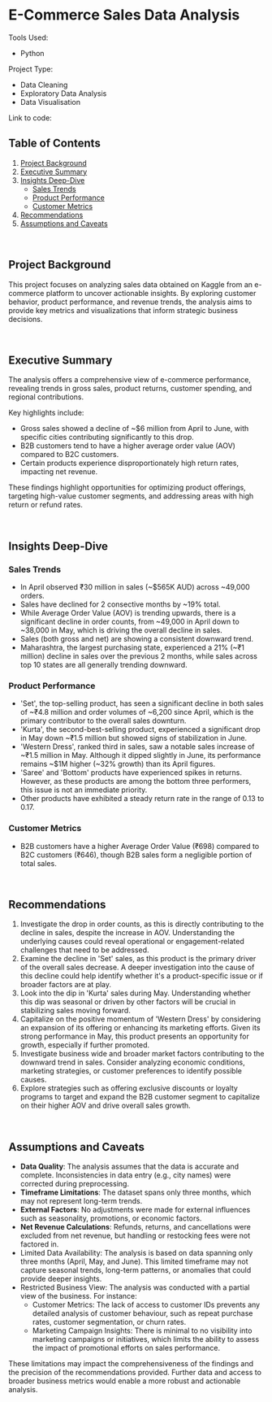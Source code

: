 # **E-Commerce Sales Data Analysis**

Tools Used: 
* Python

Project Type:
* Data Cleaning
* Exploratory Data Analysis
* Data Visualisation

Link to code:

## **Table of Contents**
1. [Project Background](#project-background)  
2. [Executive Summary](#executive-summary)  
3. [Insights Deep-Dive](#insights-deep-dive)  
   - [Sales Trends](#sales-trends)  
   - [Product Performance](#product-performance)  
   - [Customer Metrics](#customer-metrics)  
4. [Recommendations](#recommendations)  
5. [Assumptions and Caveats](#assumptions-and-caveats)  

<br>

## **Project Background**
This project focuses on analyzing sales data obtained on Kaggle from an e-commerce platform to uncover actionable insights. By exploring customer behavior, product performance, and revenue trends, the analysis aims to provide key metrics and visualizations that inform strategic business decisions.

<br>

## **Executive Summary**
The analysis offers a comprehensive view of e-commerce performance, revealing trends in gross sales, product returns, customer spending, and regional contributions.  

Key highlights include:  
- Gross sales showed a decline of ~$6 million from April to June, with specific cities contributing significantly to this drop.  
- B2B customers tend to have a higher average order value (AOV) compared to B2C customers.  
- Certain products experience disproportionately high return rates, impacting net revenue.  

These findings highlight opportunities for optimizing product offerings, targeting high-value customer segments, and addressing areas with high return or refund rates.

<br>

## **Insights Deep-Dive**

### **Sales Trends**
- In April observed ₹30 million in sales (~$565K AUD) across ~49,000 orders.
- Sales have declined for 2 consective months by ~19% total.
- While Average Order Value (AOV) is trending upwards, there is a significant decline in order counts, from ~49,000 in April down to ~38,000 in May, which is driving the overall decline in sales.
- Sales (both gross and net) are showing a consistent downward trend.
- Maharashtra, the largest purchasing state, experienced a 21% (~₹1 million) decline in sales over the previous 2 months, while sales across top 10 states are all generally trending downward.

### **Product Performance**
- 'Set', the top-selling product, has seen a significant decline in both sales of ~₹4.8 million and order volumes of ~6,200 since April, which is the primary contributor to the overall sales downturn.
- 'Kurta', the second-best-selling product, experienced a significant drop in May down ~₹1.5 million but showed signs of stabilization in June.
- 'Western Dress', ranked third in sales, saw a notable sales increase of ~₹1.5 million in May. Although it dipped slightly in June, its performance remains ~$1M higher (~32% growth) than its April figures.
- 'Saree' and 'Bottom' products have experienced spikes in returns. However, as these products are among the bottom three performers, this issue is not an immediate priority.
- Other products have exhibited a steady return rate in the range of 0.13 to 0.17.

### **Customer Metrics**
- B2B customers have a higher Average Order Value (₹698) compared to B2C customers (₹646), though B2B sales form a negligible portion of total sales. 

<br>

## **Recommendations**
1. Investigate the drop in order counts, as this is directly contributing to the decline in sales, despite the increase in AOV. Understanding the underlying causes could reveal operational or engagement-related challenges that need to be addressed.
2. Examine the decline in 'Set' sales, as this product is the primary driver of the overall sales decrease. A deeper investigation into the cause of this decline could help identify whether it's a product-specific issue or if broader factors are at play.
3. Look into the dip in 'Kurta' sales during May. Understanding whether this dip was seasonal or driven by other factors will be crucial in stabilizing sales moving forward.
4. Capitalize on the positive momentum of 'Western Dress' by considering an expansion of its offering or enhancing its marketing efforts. Given its strong performance in May, this product presents an opportunity for growth, especially if further promoted.
5. Investigate business wide and broader market factors contributing to the downward trend in sales. Consider analyzing economic conditions, marketing strategies, or customer preferences to identify possible causes.
6. Explore strategies such as offering exclusive discounts or loyalty programs to target and expand the B2B customer segment to capitalize on their higher AOV and drive overall sales growth.  

<br>

## **Assumptions and Caveats**
- **Data Quality**: The analysis assumes that the data is accurate and complete. Inconsistencies in data entry (e.g., city names) were corrected during preprocessing.  
- **Timeframe Limitations**: The dataset spans only three months, which may not represent long-term trends.  
- **External Factors**: No adjustments were made for external influences such as seasonality, promotions, or economic factors.  
- **Net Revenue Calculations**: Refunds, returns, and cancellations were excluded from net revenue, but handling or restocking fees were not factored in.
- Limited Data Availability: The analysis is based on data spanning only three months (April, May, and June). This limited timeframe may not capture seasonal trends, long-term patterns, or anomalies that could provide deeper insights.
- Restricted Business View: The analysis was conducted with a partial view of the business. For instance:
  - Customer Metrics: The lack of access to customer IDs prevents any detailed analysis of customer behaviour, such as repeat purchase rates, customer segmentation, or churn rates.
  - Marketing Campaign Insights: There is minimal to no visibility into marketing campaigns or initiatives, which limits the ability to assess the impact of promotional efforts on sales performance.

These limitations may impact the comprehensiveness of the findings and the precision of the recommendations provided. Further data and access to broader business metrics would enable a more robust and actionable analysis.
 



